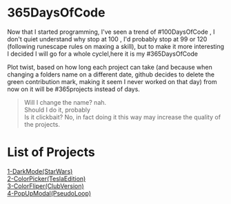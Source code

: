 # 365DaysOfCode
Now that I started programming, I've seen a trend of  #100DaysOfCode , I don't quiet understand why stop at 100 , I'd probably stop at 99 or 120 (following runescape rules on maxing a skill), but to make it more interesting I decided I will go for a whole cyclel,here it is my #365DaysOfCode

Plot twist, based on how long each project can take (and because when changing a folders name on a different date, github decides to delete the green contribution mark, making it seem I never worked on that day) from now on it will be #365projects instead of days.
>Will I change the name? nah.<br>
>Should I do it, probably<br>
>Is it clickbait? No, in fact doing it this way may increase the quality of the projects.

<h1> List of Projects </h1>

[1-DarkMode(StarWars)](https://github.com/deivmaik/365DaysOfCode/tree/1-DarkMode(StarWars)/)<br>
[2-ColorPicker(TeslaEdition)](https://github.com/deivmaik/365DaysOfCode/tree/2-ColorPicker(TeslaEdition))<br>
[3-ColorFliper(ClubVersion)](https://github.com/deivmaik/365DaysOfCode/tree/3-ColorFliper(ClubVersion))<br>
[4-PopUpModal(PseudoLoop)](https://github.com/deivmaik/365DaysOfCode/tree/4-PopUpModal(PseudoLoop))
